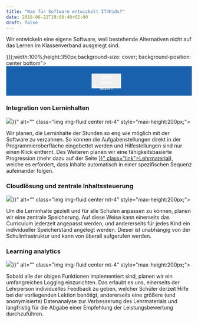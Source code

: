 ```yaml
---
title: "Was für Software entwickelt IT4Kids?"
date: 2018-06-22T19:08:40+02:00
draft: false
---
```


<div class="row">
    <div class="col-12">
        <p>
            Wir entwickeln eine eigene Software, weil bestehende Alternativen nicht auf das Lernen im Klassenverband ausgelegt sind.
        </p>
    </div>
</div>
<div class="row">
    <div class="d-lg-none jumbotron" style="background-image:url({{< relURL "/img/software_one.jpg" >}});width:100%;height:350px;background-size: cover; background-position: center bottom"></div>
    <div id="softwareDemoContainer" class="d-none d-lg-block" style="background: #1961ac;width: 100%;max-height:600px">
    <button id="loadDemoButton" type="button" class="btn btn-primary" style="position: relative;margin: 20px; left: 42%;width: 16%;height: 40px;color: white;border: white 1px solid;">Jetzt Demo laden!</button>
    </div>
</div>
<div class="row pb-5 pt-5">
    <div class="col-md-6 col-12 mb-4 text-center">
        <h3 class="center">Integration von Lerninhalten</h3>
        <img src="{{< relURL "/img/icon-puzzle.svg" >}}" alt="" class="img img-fluid center mt-4" style="max-height:200px;">
    </div>
    <div class="col-md-6 col-12">
        <p>
            Wir planen, die Lerninhalte der Stunden so eng wie möglich mit der Software zu verzahnen. So können die Aufgabenstellungen direkt in der Programmieroberfläche eingebettet werden und Hilfestellungen sind nur einen Klick entfernt. Des Weiteren planen wir eine fähigkeitsbasierte Progression (mehr dazu auf der Seite <a href="{{< relref "lehrmaterial.md" >}}" class="link">Lehrmaterial</a>), welche es erfordert, dass Inhalte automatisch in einer spezifischen Sequenz aufeinander folgen.
        </p>
    </div>
</div>
<div class="row pb-5 pt-5">
    <div class="col-md-6 col-12 order-md-2 mb-4 text-center">
        <h3 class="center">Cloudlösung und zentrale Inhaltssteuerung</h3>
        <img src="{{< relURL "/img/icon-server.svg" >}}" alt="" class="img img-fluid center mt-4" style="max-height:200px;">
    </div>
    <div class="col-md-6 order-md-1 col-12">
        <p>
            Um die Lerninhalte gezielt und für alle Schulen anpassen zu können, planen wir eine zentrale Speicherung. Auf diese Weise kann einerseits das Curriculum jederzeit angepasst werden, und andererseits für jedes Kind ein individueller Speicherstand angelegt werden. Dieser ist unabhängig von der Schulinfrastruktur und kann von überall aufgerufen werden.
        </p>
    </div>
</div>
<div class="row pb-5 pt-5">
    <div class="col-md-6 col-12 mb-4 text-center">
        <h3 class="center">Learning analytics</h3>
        <img src="{{< relURL "/img/icon-analyse.svg" >}}" alt="" class="img img-fluid center mt-4" style="max-height:200px;">
    </div>
    <div class="col-md-6 col-12">
        <p>
            Sobald alle der obigen Funktionen implementiert sind, planen wir ein umfangreiches Logging einzurichten. Das erlaubt es uns, einerseits der Lehrperson individuelles Feedback zu geben, welcher Schüler derzeit Hilfe bei der vorliegenden Lektion benötigt, andererseits eine größere (und anonymisierte) Datenanalyse zur Verbesserung des Lehrmaterials und langfristig für die Abgabe einer Empfehlung der Leistungsbewertung durchzuführen.
        </p>
    </div>
</div>
<div>
<script>
window.addEventListener('load', function() {
    var softwareDemoContainer = $('#softwareDemoContainer');
    var softwareDemoButton = $('#loadDemoButton');
    softwareDemoButton.click(function() {
        softwareDemoButton.remove()
        softwareDemoContainer.append('<iframe id="softwareDemo" src="https://it4kids.github.io/blockster/" style="background: white; width: 100%;height: 600px;border: none;"></iframe>');
    });
})
</script>
</div>

